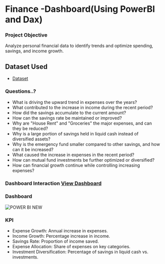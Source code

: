 # Finance -Dashboard(Using PowerBI and Dax)

### Project Objective
Analyze personal financial data to identify trends and optimize spending, savings, and income growth.


## Dataset Used
- <a href = "https://github.com/RAJUMATAM/Data-Analysis-Dashboard/blob/main/Finance%20Dataset.xlsx">Dataset</a>


### Questions..?
- What is driving the upward trend in expenses over the years?
- What contributed to the increase in income during the recent period?
- How did the savings accumulate to the current amount?
- How can the savings rate be maintained or improved?
- Why are "House Rent" and "Groceries" the major expenses, and can they be reduced?
- Why is a large portion of savings held in liquid cash instead of diversified assets?
- Why is the emergency fund smaller compared to other savings, and how can it be increased?
- What caused the increase in expenses in the recent period?
- How can mutual fund investments be further optimized or diversified?
- How can financial growth continue while controlling increasing expenses?

### Dashboard Interaction <a href = "https://github.com/RAJUMATAM/Data-Analysis-Dashboard/blob/main/POWER%20BI%20NEW.PNG">View Dashboard</a>


### Dashboard 
![POWER BI NEW](https://github.com/user-attachments/assets/3af6a536-c603-45aa-bc9f-0c7fcdfb21ac)


### KPI
- Expense Growth: Annual increase in expenses.
- Income Growth: Percentage increase in income.
- Savings Rate: Proportion of income saved.
- Expense Allocation: Share of expenses on key categories.
- Investment Diversification: Percentage of savings in liquid cash vs. investments.
